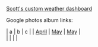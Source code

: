 [Scott's custom weather dashboard](SRM_weather7.html)

Google photos album links:

| a  | b  | c  |
| [April](https://photos.app.goo.gl/6VsoFErA5ABAhpYe9)  |   [May](https://photos.app.goo.gl/ru4sv9hsiUfS3ew47) | [May](https://photos.app.goo.gl/ru4sv9hsiUfS3ew47) |  
|   |   |   |

